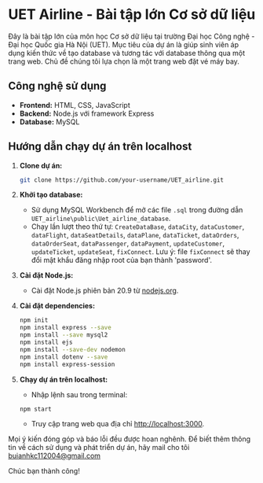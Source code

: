 # UET Airline - Bài tập lớn Cơ sở dữ liệu

Đây là bài tập lớn của môn học Cơ sở dữ liệu tại trường Đại học Công nghệ - Đại học Quốc gia Hà Nội (UET). Mục tiêu của dự án là giúp sinh viên áp dụng kiến thức về tạo database và tương tác với database thông qua một trang web. Chủ đề chúng tôi lựa chọn là một trang web đặt vé máy bay.

## Công nghệ sử dụng

- **Frontend:** HTML, CSS, JavaScript
- **Backend:** Node.js với framework Express
- **Database:** MySQL

## Hướng dẫn chạy dự án trên localhost

1. **Clone dự án:**
    ```bash
    git clone https://github.com/your-username/UET_airline.git
    ```

2. **Khởi tạo database:**
    - Sử dụng MySQL Workbench để mở các file `.sql` trong đường dẫn `UET_airline\public\Uet_airline_database`.
    - Chạy lần lượt theo thứ tự: `CreateDataBase`, `dataCity`, `dataCustomer`, `dataFlight`, `dataSeatDetails`, `dataPlane`, `dataTicket`, `dataOrders`, `dataOrderSeat`, `dataPassenger`, `dataPayment`, `updateCustomer`, `updateTicket`, `updateSeat`, `fixConnect`. Lưu ý: file `fixConnect` sẽ thay đổi mật khẩu đăng nhập root của bạn thành 'password'.

3. **Cài đặt Node.js:**
    - Cài đặt Node.js phiên bản 20.9 từ [nodejs.org](https://nodejs.org/en/download/).

4. **Cài đặt dependencies:**
    ```bash
    npm init 
    npm install express --save
    npm install --save mysql2
    npm install ejs
    npm install --save-dev nodemon
    npm install dotenv --save
    npm install express-session 
    ```

5. **Chạy dự án trên localhost:**
    - Nhập lệnh sau trong terminal:
    ```bash
    npm start
    ```

    - Truy cập trang web qua địa chỉ [http://localhost:3000](http://localhost:3000).

Mọi ý kiến đóng góp và báo lỗi đều được hoan nghênh. Để biết thêm thông tin về cách sử dụng và phát triển dự án, hãy mail cho tôi buianhkc112004@gmail.com

Chúc bạn thành công!
